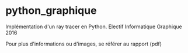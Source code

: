 # python_graphique

Implémentation d'un ray tracer en Python.
Electif Informatique Graphique 2016

Pour plus d'informations ou d'images, se référer au rapport (pdf)
